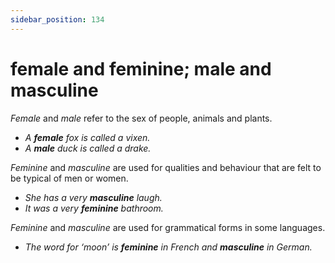 ```yaml
---
sidebar_position: 134
---
```


# female and feminine; male and masculine

*Female* and *male* refer to the sex of people, animals and plants.

- *A **female** fox is called a vixen.*
- *A **male** duck is called a drake.*

*Feminine* and *masculine* are used for qualities and behaviour that are felt to be typical of men or women.

- *She has a very **masculine** laugh.*
- *It was a very **feminine** bathroom.*

*Feminine* and *masculine* are used for grammatical forms in some languages.

- *The word for ‘moon’ is **feminine** in French and **masculine** in German.*
